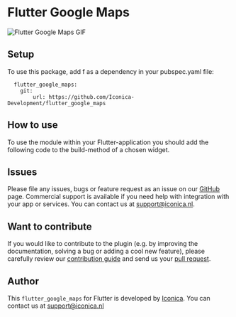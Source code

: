 # Flutter Google Maps


![Flutter Google Maps GIF](example.gif)

## Setup
To use this package, add f as a dependency in your pubspec.yaml file:

```
  flutter_google_maps:
    git: 
        url: https://github.com/Iconica-Development/flutter_google_maps
```


## How to use
To use the module within your Flutter-application you should add the following code to the build-method of a chosen widget.


## Issues

Please file any issues, bugs or feature request as an issue on our [GitHub](https://github.com/Iconica-Development/flutter_google_maps/pulls) page. Commercial support is available if you need help with integration with your app or services. You can contact us at [support@iconica.nl](mailto:support@iconica.nl).

## Want to contribute

If you would like to contribute to the plugin (e.g. by improving the documentation, solving a bug or adding a cool new feature), please carefully review our [contribution guide](../CONTRIBUTING.md) and send us your [pull request](https://github.com/Iconica-Development/flutter_google_maps/pulls).

## Author

This `flutter_google_maps` for Flutter is developed by [Iconica](https://iconica.nl). You can contact us at <support@iconica.nl>